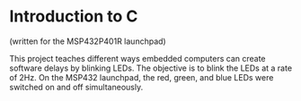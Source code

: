 # Introduction to C 

(written for the MSP432P401R launchpad)

This project teaches different ways embedded computers can create software delays by blinking LEDs. 
The objective is to blink the LEDs at a rate of 2Hz. On the MSP432 launchpad, the red, green, and blue LEDs were switched on and off simultaneously.

